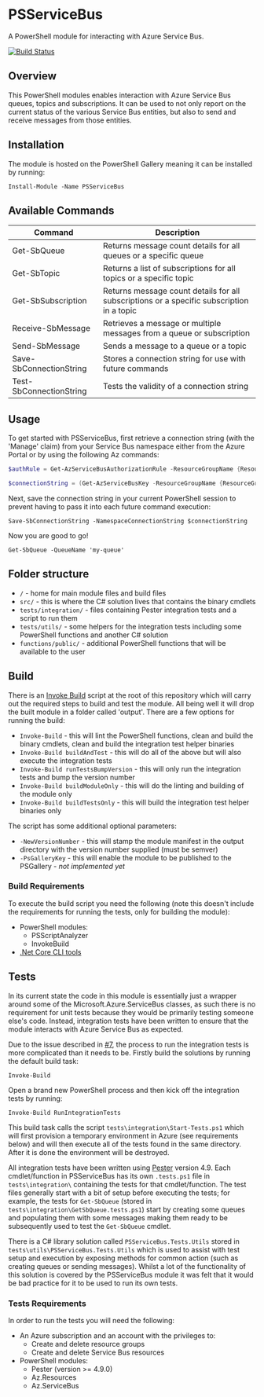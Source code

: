 # PSServiceBus

A PowerShell module for interacting with Azure Service Bus.

[![Build Status](https://dev.azure.com/tommagumma/PSServiceBus/_apis/build/status/tommagumma.PSServiceBus?branchName=master)](https://dev.azure.com/tommagumma/PSServiceBus/_build/latest?definitionId=1&branchName=master)

## Overview

This PowerShell modules enables interaction with Azure Service Bus queues, topics and subscriptions.  It can be used to not only report on the current status of the various Service Bus entities, but also to send and receive messages from those entities.

## Installation

The module is hosted on the PowerShell Gallery meaning it can be installed by running:

`Install-Module -Name PSServiceBus`

## Available Commands

| Command                 | Description                                                                               |
| ----------------------- | ----------------------------------------------------------------------------------------- |
| Get-SbQueue             | Returns message count details for all queues or a specific queue                          |
| Get-SbTopic             | Returns a list of subscriptions for all topics or a specific topic                        |
| Get-SbSubscription      | Returns message count details for all subscriptions or a specific subscription in a topic |
| Receive-SbMessage       | Retrieves a message or multiple messages from a queue or subscription                     |
| Send-SbMessage          | Sends a message to a queue or a topic                                                     |
| Save-SbConnectionString | Stores a connection string for use with future commands                                   |
| Test-SbConnectionString | Tests the validity of a connection string                                                 |

## Usage

To get started with PSServiceBus, first retrieve a connection string (with the 'Manage' claim) from your Service Bus namespace either from the Azure Portal or by using the following Az commands:

```powershell
$authRule = Get-AzServiceBusAuthorizationRule -ResourceGroupName {ResourceGroupName} -Namespace {NamespaceName} | Where-Object {$_.Rights -contains 'Manage'} | Select-Object -First 1

$connectionString = (Get-AzServiceBusKey -ResourceGroupName {ResourceGroupName} -Namespace {NamespaceName} -Name $authRule.Name).PrimaryConnectionString
```

Next, save the connection string in your current PowerShell session to prevent having to pass it into each future command execution:

`Save-SbConnectionString -NamespaceConnectionString $connectionString`

Now you are good to go!

`Get-SbQueue -QueueName 'my-queue'`

## Folder structure

- `/` - home for main module files and build files
- `src/` - this is where the C# solution lives that contains the binary cmdlets
- `tests/integration/` - files containing Pester integration tests and a script to run them
- `tests/utils/` - some helpers for the integration tests including some PowerShell functions and another C# solution
- `functions/public/` - additional PowerShell functions that will be available to the user

## Build

There is an [Invoke Build](https://github.com/nightroman/Invoke-Build) script at the root of this repository which will carry out the required steps to build and test the module.  All being well it will drop the built module in a folder called 'output'.  There are a few options for running the build:

- `Invoke-Build` - this will lint the PowerShell functions, clean and build the binary cmdlets, clean and build the integration test helper binaries
- `Invoke-Build buildAndTest` - this will do all of the above but will also execute the integration tests
- `Invoke-Build runTestsBumpVersion` - this will only run the integration tests and bump the version number
- `Invoke-Build buildModuleOnly` - this will do the linting and building of the module only
- `Invoke-Build buildTestsOnly` - this will build the integration test helper binaries only

The script has some additional optional parameters:

- `-NewVersionNumber` - this will stamp the module manifest in the output directory with the version number supplied (must be semver)
- `-PsGalleryKey` - this will enable the module to be published to the PSGallery - *not implemented yet*

### Build Requirements

To execute the build script you need the following (note this doesn't include the requirements for running the tests, only for building the module):

- PowerShell modules:
  - PSScriptAnalyzer
  - InvokeBuild
- [.Net Core CLI tools](https://docs.microsoft.com/en-us/dotnet/core/tools/?tabs=netcore2x)

## Tests

In its current state the code in this module is essentially just a wrapper around some of the Microsoft.Azure.ServiceBus classes, as such there is no requirement for unit tests because they would be primarily testing someone else's code.  Instead, integration tests have been written to ensure that the module interacts with Azure Service Bus as expected.  

Due to the issue described in [#7](https://github.com/tommagumma/PSServiceBus/issues/7), the process to run the integration tests is more complicated than it needs to be.  Firstly build the solutions by running the default build task:

`Invoke-Build`

Open a brand new PowerShell process and then kick off the integration tests by running:

`Invoke-Build RunIntegrationTests`

This build task calls the script `tests\integration\Start-Tests.ps1` which will first provision a temporary environment in Azure (see requirements below) and will then execute all of the tests found in the same directory.  After it is done the environment will be destroyed.

All integration tests have been written using [Pester](https://github.com/pester/Pester) version 4.9.  Each cmdlet/function in PSServiceBus has its own `.tests.ps1` file in `tests\integration\` containing the tests for that cmdlet/function.  The test files generally start with a bit of setup before executing the tests; for example, the tests for `Get-SbQueue` (stored in `tests\integration\GetSbQueue.tests.ps1`) start by creating some queues and populating them with some messages making them ready to be subsequently used to test the `Get-SbQueue` cmdlet.

There is a C# library solution called `PSServiceBus.Tests.Utils` stored in `tests\utils\PSServiceBus.Tests.Utils` which is used to assist with test setup and execution by exposing methods for common action (such as creating queues or sending messages).  Whilst a lot of the functionality of this solution is covered by the PSServiceBus module it was felt that it would be bad practice for it to be used to run its own tests.  

### Tests Requirements

In order to run the tests you will need the following:

- An Azure subscription and an account with the privileges to:  
  - Create and delete resource groups
  - Create and delete Service Bus resources
- PowerShell modules:
  - Pester (version >= 4.9.0)
  - Az.Resources
  - Az.ServiceBus
